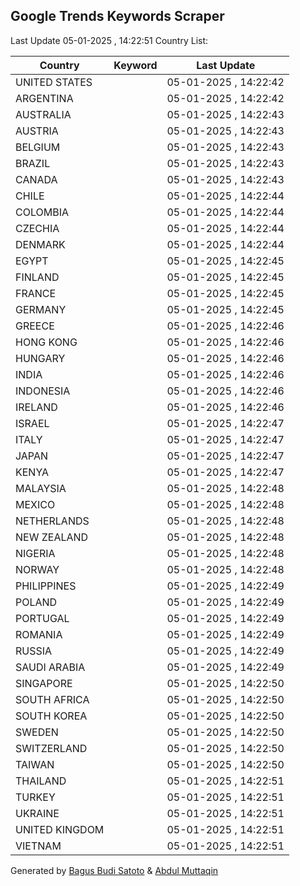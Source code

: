 
## Google Trends Keywords Scraper

Last Update 05-01-2025 , 14:22:51
Country List:

| Country | Keyword | Last Update |
| --- | --- | --- |
| UNITED STATES |  | 05-01-2025 , 14:22:42 |
| ARGENTINA |  | 05-01-2025 , 14:22:42 |
| AUSTRALIA |  | 05-01-2025 , 14:22:43 |
| AUSTRIA |  | 05-01-2025 , 14:22:43 |
| BELGIUM |  | 05-01-2025 , 14:22:43 |
| BRAZIL |  | 05-01-2025 , 14:22:43 |
| CANADA |  | 05-01-2025 , 14:22:43 |
| CHILE |  | 05-01-2025 , 14:22:44 |
| COLOMBIA |  | 05-01-2025 , 14:22:44 |
| CZECHIA |  | 05-01-2025 , 14:22:44 |
| DENMARK |  | 05-01-2025 , 14:22:44 |
| EGYPT |  | 05-01-2025 , 14:22:45 |
| FINLAND |  | 05-01-2025 , 14:22:45 |
| FRANCE |  | 05-01-2025 , 14:22:45 |
| GERMANY |  | 05-01-2025 , 14:22:45 |
| GREECE |  | 05-01-2025 , 14:22:46 |
| HONG KONG |  | 05-01-2025 , 14:22:46 |
| HUNGARY |  | 05-01-2025 , 14:22:46 |
| INDIA |  | 05-01-2025 , 14:22:46 |
| INDONESIA |  | 05-01-2025 , 14:22:46 |
| IRELAND |  | 05-01-2025 , 14:22:46 |
| ISRAEL |  | 05-01-2025 , 14:22:47 |
| ITALY |  | 05-01-2025 , 14:22:47 |
| JAPAN |  | 05-01-2025 , 14:22:47 |
| KENYA |  | 05-01-2025 , 14:22:47 |
| MALAYSIA |  | 05-01-2025 , 14:22:48 |
| MEXICO |  | 05-01-2025 , 14:22:48 |
| NETHERLANDS |  | 05-01-2025 , 14:22:48 |
| NEW ZEALAND |  | 05-01-2025 , 14:22:48 |
| NIGERIA |  | 05-01-2025 , 14:22:48 |
| NORWAY |  | 05-01-2025 , 14:22:48 |
| PHILIPPINES |  | 05-01-2025 , 14:22:49 |
| POLAND |  | 05-01-2025 , 14:22:49 |
| PORTUGAL |  | 05-01-2025 , 14:22:49 |
| ROMANIA |  | 05-01-2025 , 14:22:49 |
| RUSSIA |  | 05-01-2025 , 14:22:49 |
| SAUDI ARABIA |  | 05-01-2025 , 14:22:49 |
| SINGAPORE |  | 05-01-2025 , 14:22:50 |
| SOUTH AFRICA |  | 05-01-2025 , 14:22:50 |
| SOUTH KOREA |  | 05-01-2025 , 14:22:50 |
| SWEDEN |  | 05-01-2025 , 14:22:50 |
| SWITZERLAND |  | 05-01-2025 , 14:22:50 |
| TAIWAN |  | 05-01-2025 , 14:22:50 |
| THAILAND |  | 05-01-2025 , 14:22:51 |
| TURKEY |  | 05-01-2025 , 14:22:51 |
| UKRAINE |  | 05-01-2025 , 14:22:51 |
| UNITED KINGDOM |  | 05-01-2025 , 14:22:51 |
| VIETNAM |  | 05-01-2025 , 14:22:51 |

Generated by [Bagus Budi Satoto](https://github.com/bagussatoto/) & [Abdul Muttaqin](https://github.com/fdciabdul/)
